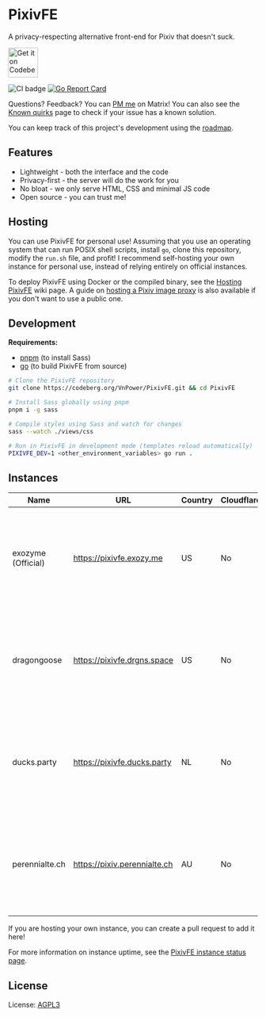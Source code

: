 # PixivFE

A privacy-respecting alternative front-end for Pixiv that doesn't suck.

<p>
<a href="https://codeberg.org/vnpower/pixivfe">
<img alt="Get it on Codeberg" src="https://get-it-on.codeberg.org/get-it-on-blue-on-white.png" height="60">
</a>
</p>

![CI badge](https://ci.codeberg.org/api/badges/12556/status.svg)
[![Go Report Card](https://goreportcard.com/badge/codeberg.org/vnpower/pixivfe)](https://goreportcard.com/report/codeberg.org/vnpower/pixivfe)

Questions? Feedback? You can [PM me](https://matrix.to/#/@vnpower:eientei.org) on Matrix! You can also see the [Known quirks](doc/Quirks.md) page to check if your issue has a known solution.

You can keep track of this project's development using the [roadmap](doc/dev/general.md).

## Features

- Lightweight - both the interface and the code
- Privacy-first - the server will do the work for you
- No bloat - we only serve HTML, CSS and minimal JS code
- Open source - you can trust me!

## Hosting

You can use PixivFE for personal use! Assuming that you use an operating system that can run POSIX shell scripts, install `go`, clone this repository, modify the `run.sh` file, and profit!
I recommend self-hosting your own instance for personal use, instead of relying entirely on official instances.

To deploy PixivFE using Docker or the compiled binary, see the [Hosting PixivFE](doc/Hosting.md) wiki page. A guide on [hosting a Pixiv image proxy](doc/Hosting-an-image-proxy-server-for-Pixiv.md) is also available if you don't want to use a public one.

## Development

**Requirements:**

- [pnpm](https://pnpm.io/installation) (to install Sass)
- [go](https://go.dev/doc/install) (to build PixivFE from source)

```bash
# Clone the PixivFE repository
git clone https://codeberg.org/VnPower/PixivFE.git && cd PixivFE

# Install Sass globally using pnpm
pnpm i -g sass

# Compile styles using Sass and watch for changes
sass --watch ./views/css

# Run in PixivFE in development mode (templates reload automatically)
PIXIVFE_DEV=1 <other_environment_variables> go run .
```

## Instances

<!-- The current instance table is really wide; maybe there's a better way of formatting it without losing information?
The badges are also difficult to read on a small screen due to Codeberg shrinking the width of the columns -->

| Name               | URL                          | Country | Cloudflare? | [Mozilla Observatory](https://observatory.mozilla.org/faq/) grade                                              | Uptime                                                                                                                                                                                                                                      |
| ------------------ | ---------------------------- | ------- | ---------------- | -------------------------------------------------------------------------------------------------------------- | ------------------------------------------------------------------------------------------------------------------------------------------------------------------------------------------------------------------------------------------- |
| exozyme (Official) | https://pixivfe.exozy.me     | US      | No               | ![Mozilla HTTP Observatory Grade](https://img.shields.io/mozilla-observatory/grade-score/pixivfe.exozy.me)     | ![Uptime Robot status](https://img.shields.io/uptimerobot/status/m796383741-c72f1ae6562dc943d032ba96) ![Uptime Robot ratio (30 days)](https://img.shields.io/uptimerobot/ratio/m796383741-c72f1ae6562dc943d032ba96?label=uptime%20%2Fmonth) |
| dragongoose        | https://pixivfe.drgns.space  | US      | No               | ![Mozilla HTTP Observatory Grade](https://img.shields.io/mozilla-observatory/grade-score/pixivfe.drgns.space)  | ![Uptime Robot status](https://img.shields.io/uptimerobot/status/m796383743-c0cf0d6b5dbb09c8dbe7dc53) ![Uptime Robot ratio (30 days)](https://img.shields.io/uptimerobot/ratio/m796383743-c0cf0d6b5dbb09c8dbe7dc53?label=uptime%20%2Fmonth) |
| ducks.party        | https://pixivfe.ducks.party  | NL      | No               | ![Mozilla HTTP Observatory Grade](https://img.shields.io/mozilla-observatory/grade-score/pixivfe.ducks.party)  | ![Uptime Robot status](https://img.shields.io/uptimerobot/status/m796383747-c92c281f520d52fe3fd894ed) ![Uptime Robot ratio (30 days)](https://img.shields.io/uptimerobot/ratio/m796383747-c92c281f520d52fe3fd894ed?label=uptime%20%2Fmonth) |
| perennialte.ch     | https://pixiv.perennialte.ch | AU      | No               | ![Mozilla HTTP Observatory Grade](https://img.shields.io/mozilla-observatory/grade-score/pixiv.perennialte.ch) | ![Uptime Robot status](https://img.shields.io/uptimerobot/status/m796383748-503799f65873a23dbc860a02) ![Uptime Robot ratio (30 days)](https://img.shields.io/uptimerobot/ratio/m796383748-503799f65873a23dbc860a02?label=uptime%20%2Fmonth) |

If you are hosting your own instance, you can create a pull request to add it here!

For more information on instance uptime, see the [PixivFE instance status page](https://stats.uptimerobot.com/FbEGewWlbX).

## License

License: [AGPL3](https://www.gnu.org/licenses/agpl-3.0.txt)
